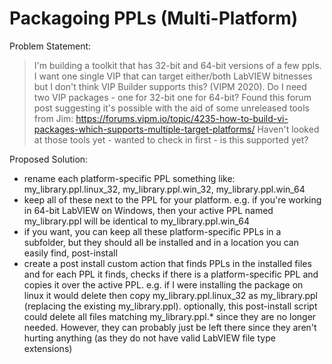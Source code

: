 # Packagoing PPLs (Multi-Platform)

Problem Statement:

> I'm building a toolkit that has 32-bit and 64-bit versions of a few ppls. I want one single VIP that can target either/both LabVIEW bitnesses but I don't think VIP Builder supports this? (VIPM 2020). Do I need two VIP packages - one for 32-bit one for 64-bit?
> Found this forum post suggesting it's possible with the aid of some unreleased tools from Jim: https://forums.vipm.io/topic/4235-how-to-build-vi-packages-which-supports-multiple-target-platforms/ Haven't looked at those tools yet - wanted to check in first - is this supported yet?

Proposed Solution:

- rename each platform-specific PPL something like: my_library.ppl.linux_32, my_library.ppl.win_32, my_library.ppl.win_64
- keep all of these next to the PPL for your platform. e.g. if you're working in 64-bit LabVIEW on Windows, then your active PPL named my_library.ppl will be identical to my_library.ppl.win_64
- if you want, you can keep all these platform-specific PPLs in a subfolder, but they should all be installed and in a location you can easily find, post-install
- create a post install custom action that finds PPLs in the installed files and for each PPL it finds, checks if there is a platform-specific PPL and copies it over the active PPL. e.g. if I were installing the package on linux it would delete then copy my_library.ppl.linux_32 as my_library.ppl (replacing the existing  my_library.ppl).
optionally, this post-install script could delete all files matching my_library.ppl.* since they are no longer needed. However, they can probably just be left there since they aren't hurting anything (as they do not have valid LabVIEW file type extensions)
